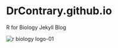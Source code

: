 # DrContrary.github.io
R for Biology Jekyll Blog


![r biology logo-01](https://user-images.githubusercontent.com/42781298/53813447-b091ce80-3f2b-11e9-89e0-2cd5bb2d0708.png)
